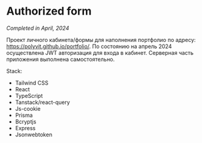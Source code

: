 # Authorized form

_Completed in April, 2024_

Проект личного кабинета/формы для наполнения портфолио по адресу: https://polyvit.github.io/portfolio/. 
По состоянию на апрель 2024 осуществлена JWT авторизация для входа в кабинет. Серверная часть приложения выполнена самостоятельно.

Stack:

- Tailwind CSS
- React
- TypeScript
- Tanstack/react-query
- Js-cookie
- Prisma
- Bcryptjs
- Express
- Jsonwebtoken
